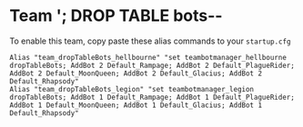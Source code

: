 # Team '; DROP TABLE bots--

To enable this team, copy paste these alias commands to your ```startup.cfg```

    Alias "team_dropTableBots_hellbourne" "set teambotmanager_hellbourne dropTableBots; AddBot 2 Default_Rampage; AddBot 2 Default_PlagueRider; AddBot 2 Default_MoonQueen; AddBot 2 Default_Glacius; AddBot 2 Default_Rhapsody"
    Alias "team_dropTableBots_legion" "set teambotmanager_legion dropTableBots; AddBot 1 Default_Rampage; AddBot 1 Default_PlagueRider; AddBot 1 Default_MoonQueen; AddBot 1 Default_Glacius; AddBot 1 Default_Rhapsody"
